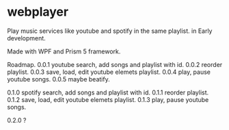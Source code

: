 # webplayer
Play music services like youtube and spotify in the same playlist. in Early development.

Made with WPF and Prism 5 framework.

Roadmap.
0.0.1 youtube search, add songs and playlist with id.
0.0.2 reorder playlist.
0.0.3 save, load, edit youtube elemets playlist.
0.0.4 play, pause youtube songs.
0.0.5 maybe beatify.

0.1.0 spotify search, add songs and playlist with id.
0.1.1 reorder playlist.
0.1.2 save, load, edit youtube elemets playlist.
0.1.3 play, pause youtube songs.

0.2.0 ?